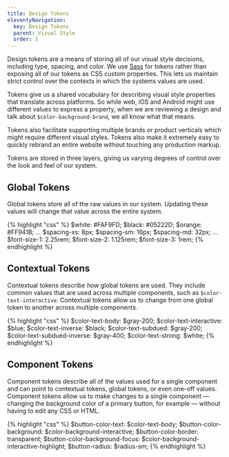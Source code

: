 ```yaml
---
title: Design Tokens
eleventyNavigation:
  key: Design Tokens
  parent: Visual Style
  order: 5
---
```


Design tokens are a means of storing all of our visual style decisions, including type, spacing, and color. We use [Sass](https://sass-lang.com/) for tokens rather than exposing all of our tokens as CSS custom properties. This lets us maintain strict control over the contexts in which the systems values are used.

Tokens give us a shared vocabulary for describing visual style properties that translate across platforms. So while web, iOS and Android might use different values to express a property, when we are reviewing a design and talk about `$color-background-brand`, we all know what that means.

Tokens also facilitate supporting multiple brands or product verticals which might require different visual styles. Tokens also make it extremely easy to quickly rebrand an entire website without touching any production markup.

Tokens are stored in three layers, giving us varying degrees of control over the look and feel of our system.

## Global Tokens

Global tokens store all of the raw values in our system. Updating these values will change that value across the entire system.

{% highlight "css" %}
$white: #FAF9FD;
$black: #05222D;
$orange: #FF941B;
...
$spacing-xs: 8px;
$spacing-sm: 16px;
$spacing-md: 32px;
...
$font-size-1: 2.25rem;
$font-size-2: 1.125rem;
$font-size-3: 1rem;
{% endhighlight %}

## Contextual Tokens

Contextual tokens describe _how_ global tokens are used. They include common values that are used across multiple components, such as `$color-text-interactive`. Contextual tokens allow us to change from one global token to another across multiple components.

{% highlight "css" %}
$color-text-body: $gray-200;
$color-text-interactive: $blue;
$color-text-inverse: $black;
$color-text-subdued: $gray-200;
$color-text-subdued-inverse: $gray-400;
$color-text-strong: $white;
{% endhighlight %}

## Component Tokens

Component tokens describe all of the values used for a single component and can point to contextual tokens, global tokens, or even one-off values. Component tokens allow us to make changes to a single component &mdash; changing the background color of a primary button, for example &mdash; without having to edit any CSS or HTML.

{% highlight "css" %}
$button-color-text: $color-text-body;
$button-color-background: $color-background-interactive; 
$button-color-border: transparent;
$button-color-background-focus: $color-background-interactive-highlight;
$button-radius: $radius-sm;
{% endhighlight %}